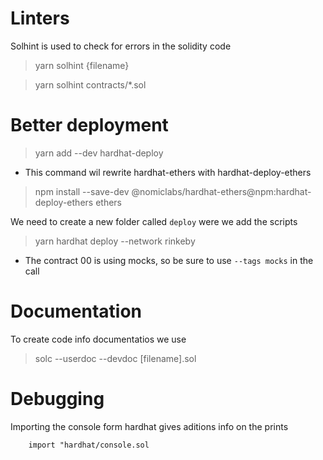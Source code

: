 # Linters

Solhint is used to check for errors in the solidity code

> yarn solhint {filename}

> yarn solhint contracts/\*.sol

# Better deployment

> yarn add --dev hardhat-deploy

-   This command wil rewrite hardhat-ethers with hardhat-deploy-ethers

> npm install --save-dev @nomiclabs/hardhat-ethers@npm:hardhat-deploy-ethers ethers

We need to create a new folder called `deploy` were we add the scripts

> yarn hardhat deploy --network rinkeby

-   The contract 00 is using mocks, so be sure to use `--tags mocks` in the call

# Documentation

To create code info documentatios we use

> solc --userdoc --devdoc [filename].sol

# Debugging

Importing the console form hardhat gives aditions info on the prints

```
    import "hardhat/console.sol
```

